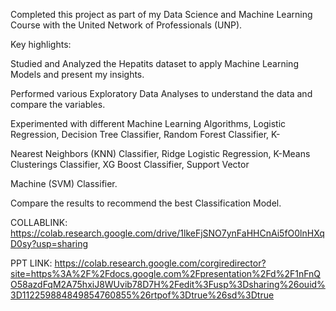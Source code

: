 Completed this project as part of my Data Science and Machine Learning Course with the United Network of Professionals (UNP).

Key highlights:

Studied and Analyzed the Hepatits dataset to apply Machine Learning Models and present my insights.

Performed various Exploratory Data Analyses to understand the data and compare the variables.

Experimented with different Machine Learning Algorithms, Logistic Regression, Decision Tree Classifier, Random Forest Classifier, K-

Nearest Neighbors (KNN) Classifier, Ridge Logistic Regression, K-Means Clusterings Classifier, XG Boost Classifier, Support Vector

Machine (SVM) Classifier.

Compare the results to recommend the best Classification Model.



COLLABLINK:
https://colab.research.google.com/drive/1lkeFjSNO7ynFaHHCnAi5fO0lnHXqD0sy?usp=sharing



PPT LINK:
https://colab.research.google.com/corgiredirector?site=https%3A%2F%2Fdocs.google.com%2Fpresentation%2Fd%2F1nFnQO58azdFqM2A75hxiJ8WUvib78D7H%2Fedit%3Fusp%3Dsharing%26ouid%3D112259884849854760855%26rtpof%3Dtrue%26sd%3Dtrue
